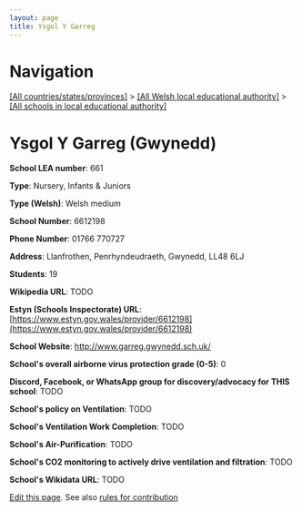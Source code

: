 ```yaml
---
layout: page
title: Ysgol Y Garreg
---
```

# Navigation

[[All countries/states/provinces]](../../..) > [[All Welsh local educational authority]](../..) > [[All schools in local educational authority]](..)

# Ysgol Y Garreg (Gwynedd)

**School LEA number**: 661

**Type**: Nursery, Infants & Juniors

**Type (Welsh)**: Welsh medium

**School Number**: 6612198

**Phone Number**: 01766 770727

**Address**: Llanfrothen, Penrhyndeudraeth, Gwynedd, LL48 6LJ

**Students**: 19

**Wikipedia URL**: TODO

**Estyn (Schools Inspectorate) URL**: [https://www.estyn.gov.wales/provider/6612198](https://www.estyn.gov.wales/provider/6612198)

**School Website**: http://www.garreg.gwynedd.sch.uk/

**School's overall airborne virus protection grade (0-5)**: 0

**Discord, Facebook, or WhatsApp group for discovery/advocacy for THIS school**: TODO

**School's policy on Ventilation**: TODO

**School's Ventilation Work Completion**: TODO

**School's Air-Purification**: TODO

**School's CO2 monitoring to actively drive ventilation and filtration**: TODO

**School's Wikidata URL**: TODO




[Edit this page](https://github.com/ventilate-schools/Wales/edit/prif/./Gwynedd/Ysgol_Y_Garreg.md). See also [rules for contribution](../../../contribution-rules/)